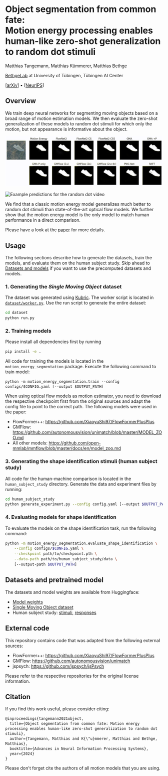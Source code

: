 # Object segmentation from common fate:<br> Motion energy processing enables human-like zero-shot generalization to random dot stimuli

Matthias Tangemann, Matthias Kümmerer, Matthias Bethge

[BethgeLab](https://bethgelab.org/) at University of Tübingen, Tübingen AI Center

[[arXiv](https://arxiv.org/abs/2411.01505)] • [[NeurIPS](https://neurips.cc/virtual/2024/poster/95285)]


## Overview
We train deep neural networks for segmenting moving objects based on a broad range of
motion estimation models. We then evaluate the zero-shot generalization of these models
to random dot stimuli for which only the motion, but not appearance is informative about
the object.

![Example predictions for the original video](figures/example_original.gif)

![Example predictions for the random dot video](figures/example_random_dots.gif)

We find that a classic motion energy model generalizes much better to random dot stimuli
than state-of-the-art optical flow models. We further show that the motion energy model
is the only model to match human performance in a direct comparison.

Please have a look at the [paper](https://arxiv.org/abs/2411.01505) for more details.


## Usage
The following sections describe how to generate the datasets, train the models, and
evaluate them on the human subject study. Skip ahead to
[Datasets and models](#dataset-and-models) if you want to use the precomputed datasets
and models.

### 1. Generating the *Single Moving Object* dataset
The dataset was generated using [Kubric](https://github.com/google-research/kubric). The
worker script is located in [`dataset/worker.py`](dataset/worker.py). Use the run script
to generate the entire dataset:

```bash
cd dataset
python run.py
```


### 2. Training models
Please install all dependencies first by running

```bash
pip install -e .
```

All code for training the models is located in the `motion_energy_segmentation` package.
Execute the following command to train model:

```
python -m motion_energy_segmentation.train --config configs/$CONFIG.yaml [--output $OUTPUT_PATH]
```

When using optical flow models as motion estimator, you need to download the respective
checkpoint first from the original sources and adapt the config file to point to the
correct path. The following models were used in the paper:

- FlowFormer++: https://github.com/XiaoyuShi97/FlowFormerPlusPlus
- GMFlow: https://github.com/autonomousvision/unimatch/blob/master/MODEL_ZOO.md
- All other models: https://github.com/open-mmlab/mmflow/blob/master/docs/en/model_zoo.md


### 3. Generating the shape identification stimuli (human subject study)
All code for the human-machine comparison is located in the `human_subject_study`
directory. Generate the data and experiment files by running:

```bash
cd human_subject_study
python generate_experiment.py --config config.yaml [--output $OUTPUT_PATH]
```

### 4. Evaluating models for shape identification
To evaluate the models on the shape identification task, run the following command:

```bash
python -m motion_energy_segmentation.evaluate_shape_identification \
    --config configs/$CONFIG.yaml \
    --checkpoint path/to/checkpoint.pth \
    --data-path path/to/human_subject_study/data \
    [--output-path $OUTPUT_PATH]
```


## Datasets and pretrained model
The datasets and model weights are available from Huggingface:

- [Model weights](https://huggingface.co/bethgelab/motion_energy_segmentation_model/resolve/main/motion_energy_segmentation_model.pth?download=true)
- [Single Moving Object dataset](https://huggingface.co/datasets/bethgelab/motion_energy_segmentation_datasets/resolve/main/single_moving_object_dataset.zip?download=true)
- Human subject study: [stimuli](https://huggingface.co/datasets/bethgelab/motion_energy_segmentation_datasets/resolve/main/human_subject_study_stimuli.zip?download=true), [responses](https://huggingface.co/datasets/bethgelab/motion_energy_segmentation_datasets/resolve/main/human_subject_study_responses.csv?download=true)


## External code
This repository contains code that was adapted from the following external sources:

- FlowFormer++: https://github.com/XiaoyuShi97/FlowFormerPlusPlus
- GMFlow: https://github.com/autonomousvision/unimatch
- jspsych: https://github.com/jspsych/jsPsych

Please refer to the respective repositories for the original license information.


## Citation
If you find this work useful, please consider citing:

```
@inproceedings{tangemann2021object,
  title={Object segmentation from common fate: Motion energy processing enables human-like zero-shot generalization to random dot stimuli},
  author={Tangemann, Matthias and K{\"u}mmerer, Matthias and Bethge, Matthias},
  booktitle={Advances in Neural Information Processing Systems},
  year={2024}
}
```

Please don't forget cite the authors of all motion models that you are using.


